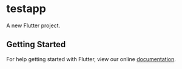 # testapp

A new Flutter project.

## Getting Started

For help getting started with Flutter, view our online
[documentation](http://flutter.io/).
